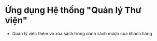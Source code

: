 # Ứng dụng Hệ thống "Quản lý Thư viện"
- Quản lý việc thêm và xóa sách trong danh sách mượn của khách hàng
